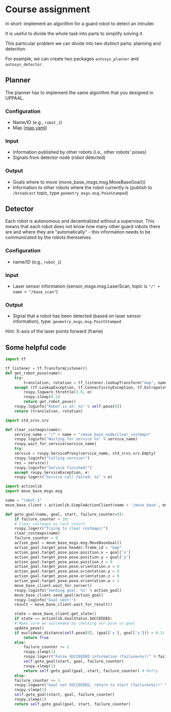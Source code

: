 # Course assignment

In short: implement an algorithm for a guard robot to detect an intruder.

It is useful to divide the whole task into parts to simplify solving it.

This particular problem we can divide into two distinct parts: planning and detection.

For example, we can create two packages `autosys_planner` and `autosys_detector`.

## Planner

The planner has to implement the same algorithm that you designed in UPPAAL.

### Configuration

* Name/ID (e.g., `robot_1`)
* Map ([map.yaml](map.yaml))

### Input

* Information published by other robots (i.e., other robots' poses)
* Signals from detector node (robot detected)

### Output

* Goals where to move (move_base_msgs.msg.MoveBaseGoal())
* Information to other robots where the robot currently is (publish to `/broadcast` topic, type `geometry_msgs.msg.PoseStamped`)

## Detector

Each robot is autonomous and decentralized without a supervisor. This means that each robot does not know how many other guard robots there are and where they are "automatically" - this information needs to be communicated by the robots themselves.

### Configuration

* name/ID (e.g., `robot_1`)

### Input

* Laser sensor information (sensor_msgs.msg.LaserScan, topic is `"/" + name + "/base_scan"`)

### Output

* Signal that a robot has been detected (based on laser sensor information), type: `geometry_msgs.msg.PointStamped`

Hint: X-axis of the laser points forward (frame)

## Some helpful code

```python
import tf

tf_listener = tf.TransformListener()
def get_robot_pose(name):
    try:
        translation, rotation = tf_listener.lookupTransform("map", name + "/base_footprint", rospy.Time(0))
    except (tf.LookupException, tf.ConnectivityException, tf.ExtrapolationException) as e:
        rospy.logwarn_throttle(3.0, e)
        rospy.sleep(0.1)
        return get_robot_pose()
    rospy.loginfo("Robot is at: %s" % self.pose[0])
    return (translation, rotation)
```

```python
import std_srvs.srv

def clear_costmaps(name):
    service_name = "/" + name + "/move_base_node/clear_costmaps"
    rospy.loginfo("Waiting for service %s" % service_name)
    rospy.wait_for_service(service_name)
    try:
	service = rospy.ServiceProxy(service_name, std_srvs.srv.Empty)
	rospy.loginfo("Calling service!")
	res = service()
	rospy.loginfo("Service finished!")
    except rospy.ServiceException, e:
	rospy.logerr("Service call failed: %s" % e)

```

```python
import actionlib
import move_base_msgs.msg

name = "robot_1"
move_base_client = actionlib.SimpleActionClient(name + '/move_base', move_base_msgs.msg.MoveBaseAction)

def goto_goal(name, goal, start, failure_counter=0):
    if failure_counter > 10:
	# Clear costmaps as last resort
	rospy.logerr("Trying to clear costmaps!")
	clear_costmaps(name)
	failure_counter = 0
    action_goal = move_base_msgs.msg.MoveBaseGoal()
    action_goal.target_pose.header.frame_id = "map"
    action_goal.target_pose.pose.position.x = goal['x']
    action_goal.target_pose.pose.position.y = goal['y']
    action_goal.target_pose.pose.position.z = 0
    action_goal.target_pose.pose.orientation.x = 0
    action_goal.target_pose.pose.orientation.y = 0
    action_goal.target_pose.pose.orientation.z = 0
    action_goal.target_pose.pose.orientation.w = 1
    move_base_client.wait_for_server()
    rospy.loginfo("Sending goal: %s" % action_goal)
    move_base_client.send_goal(action_goal)
    rospy.loginfo("Goal sent!")
    result = move_base_client.wait_for_result()

    state = move_base_client.get_state()
    if state == actionlib.GoalStatus.SUCCEEDED:
	# Make sure we succeeded by checking our pose vs goal
	update_pose()
	if euclidean_distance(self.pose[0], (goal['x'], goal['y'])) < 0.2:
	    return True
	else:
	    failure_counter += 1
	    rospy.sleep(1)
	    rospy.logerr("False SUCCEEDED information (failure=%s)!" % failure_counter)
	    self.goto_goal(start, goal, failure_counter)
	    rospy.sleep(1)
	    return self.goto_goal(goal, start, failure_counter) # Retry
    else:
	failure_counter += 1
	rospy.logwarn("Goal not SUCCEEDED, return to start (failure=%s)!" % failure_counter)
	rospy.sleep(1)
	self.goto_goal(start, goal, failure_counter)
	rospy.sleep(1)
	return self.goto_goal(goal, start, failure_counter)

```
